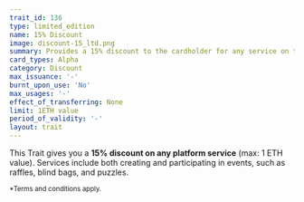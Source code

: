 ```yaml
---
trait_id: 136
type: limited_edition
name: 15% Discount
image: discount-15_ltd.png
summary: Provides a 15% discount to the cardholder for any service on the Ether Cards events platform.
card_types: Alpha
category: Discount
max_issuance: '-'
burnt_upon_use: 'No'
max_usages: '-'
effect_of_transferring: None
limit: 1ETH value
period_of_validity: '-'
layout: trait
---
```


This Trait gives you a **15% discount on any platform service** (max: 1 ETH value). Services include both creating and participating in events, such as raffles, blind bags, and puzzles. 

<small>*Terms and conditions apply.</small>


